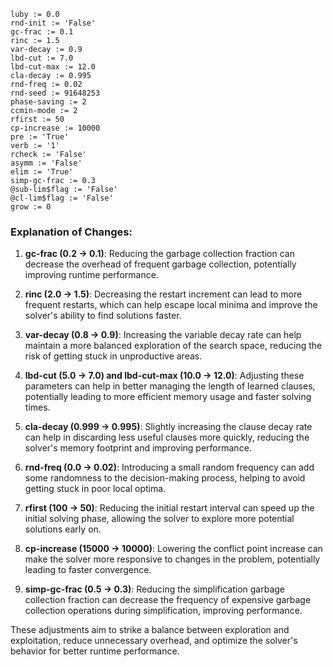 ```plaintext
luby := 0.0
rnd-init := 'False'
gc-frac := 0.1
rinc := 1.5
var-decay := 0.9
lbd-cut := 7.0
lbd-cut-max := 12.0
cla-decay := 0.995
rnd-freq := 0.02
rnd-seed := 91648253
phase-saving := 2
ccmin-mode := 2
rfirst := 50
cp-increase := 10000
pre := 'True'
verb := '1'
rcheck := 'False'
asymm := 'False'
elim := 'True'
simp-gc-frac := 0.3
@sub-lim$flag := 'False'
@cl-lim$flag := 'False'
grow := 0
```

### Explanation of Changes:

1. **gc-frac (0.2 -> 0.1)**: Reducing the garbage collection fraction can decrease the overhead of frequent garbage collection, potentially improving runtime performance.

2. **rinc (2.0 -> 1.5)**: Decreasing the restart increment can lead to more frequent restarts, which can help escape local minima and improve the solver's ability to find solutions faster.

3. **var-decay (0.8 -> 0.9)**: Increasing the variable decay rate can help maintain a more balanced exploration of the search space, reducing the risk of getting stuck in unproductive areas.

4. **lbd-cut (5.0 -> 7.0) and lbd-cut-max (10.0 -> 12.0)**: Adjusting these parameters can help in better managing the length of learned clauses, potentially leading to more efficient memory usage and faster solving times.

5. **cla-decay (0.999 -> 0.995)**: Slightly increasing the clause decay rate can help in discarding less useful clauses more quickly, reducing the solver's memory footprint and improving performance.

6. **rnd-freq (0.0 -> 0.02)**: Introducing a small random frequency can add some randomness to the decision-making process, helping to avoid getting stuck in poor local optima.

7. **rfirst (100 -> 50)**: Reducing the initial restart interval can speed up the initial solving phase, allowing the solver to explore more potential solutions early on.

8. **cp-increase (15000 -> 10000)**: Lowering the conflict point increase can make the solver more responsive to changes in the problem, potentially leading to faster convergence.

9. **simp-gc-frac (0.5 -> 0.3)**: Reducing the simplification garbage collection fraction can decrease the frequency of expensive garbage collection operations during simplification, improving performance.

These adjustments aim to strike a balance between exploration and exploitation, reduce unnecessary overhead, and optimize the solver's behavior for better runtime performance.